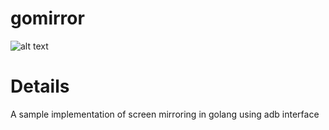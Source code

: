 # gomirror
![alt text](https://i.imgur.com/GfvMUsN.png)


# Details
A sample implementation of screen mirroring in golang using adb interface
